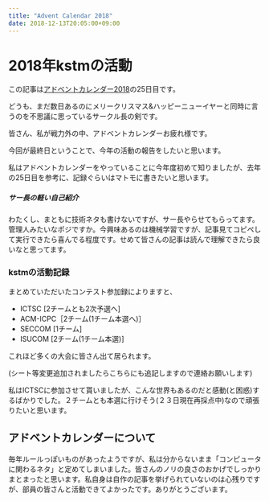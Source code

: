 ```yaml
---
title: "Advent Calendar 2018"
date: 2018-12-13T20:05:00+09:00
---
```


# 2018年kstmの活動

この記事は[アドベントカレンダー2018](https://qiita.com/advent-calendar/2017/kstm)の25日目です。

どうも、まだ数日あるのにメリークリスマス&ハッピーニューイヤーと同時に言うのを不思議に思っているサークル長の剣です。

皆さん、私が戦力外の中、アドベントカレンダーお疲れ様です。

今回が最終日ということで、今年の活動の報告をしたいと思います。

私はアドベントカレンダーをやっていることに今年度初めて知りましたが、去年の25日目を参考に、記録ぐらいはマトモに書きたいと思います。

##### サー長の軽い自己紹介

わたくし、まともに技術ネタも書けないですが、サー長やらせてもらってます。管理人みたいなポジですか。今興味あるのは機械学習ですが、記事見てコピペして実行できたら喜んでる程度です。せめて皆さんの記事は読んで理解できたら良いなと思ってます。

### kstmの活動記録

まとめていただいたコンテスト参加録によりますと、

- ICTSC [2チームとも2次予選へ]
- ACM-ICPC［2チーム(1チーム本選へ)］
- SECCOM [1チーム]
- ISUCOM [2チーム(1チーム本選)]

これほど多くの大会に皆さん出て居られます。

(シート等変更追加されましたらこちらにも追記しますので連絡お願いします)

私はICTSCに参加させて貰いましたが、こんな世界もあるのだと感動(と困惑)するばかりでした。２チームとも本選に行けそう(２３日現在再採点中)なので頑張りたいと思います。

## アドベントカレンダーについて

毎年ルールっぽいものがあったようですが、私は分からないまま「コンピュータに関わるネタ」と定めてしまいました。皆さんのノリの良さのおかげでしっかりまとまったと思います。私自身は自作の記事を挙げられていないのは心残りですが、部員の皆さんと活動できてよかったです。ありがとうございます。

